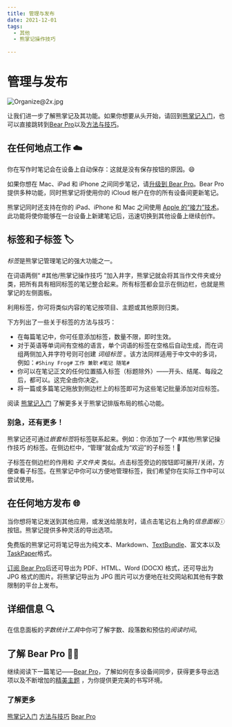 ```yaml
---
title: 管理与发布
date: 2021-12-01
tags:
  - 其他 
  - 熊掌记操作技巧 
 
---
```


# 管理与发布
![Organize@2x.jpg](/notes/note_images/SFNoteIntro1_File0/Organize@2x.jpg)

让我们进一步了解熊掌记及其功能。如果你想要从头开始，请回到[熊掌记入门](/2021/12/01/熊掌记入门/)，也可以直接跳转到[Bear Pro](/2022/07/01/Bear-Pro/)以及[方法与技巧](/2021/12/01/方法与技巧/)。

## 在任何地点工作 ☁️
你在写作时笔记会在设备上自动保存：这就是没有保存按钮的原因。😄 

如果你想在 Mac、iPad 和 iPhone 之间同步笔记，请[升级到 Bear Pro](bear://x-callback-url/open-bear-pro)。Bear Pro 提供多种功能，同时熊掌记将使用你的 iCloud 帐户在你的所有设备间更新笔记。

熊掌记同时还支持在你的 iPad、iPhone 和 Mac 之间使用 [Apple 的“接力”技术](https://support.apple.com/zh-cn/HT204681)。此功能将使你能够在一台设备上新建笔记后，迅速切换到其他设备上继续创作。

## 标签和子标签 🏷
*标签*是熊掌记管理笔记的强大功能之一。

在词语两侧“ #其他/熊掌记操作技巧 ”加入井字，熊掌记就会将其当作文件夹或分类，把所有具有相同标签的笔记整合起来。所有标签都会显示在侧边栏，也就是熊掌记的左侧面板。

利用标签，你可将类似内容的笔记按项目、主题或其他原则归类。

下方列出了一些关于标签的方法与技巧：

* 在每篇笔记中，你可任意添加标签，数量不限，即时生效。
* 对于英语等单词间有空格的语言，单个词语的标签在空格后自动生成，而在词组两侧加入井字符号则可创建 _词组标签_ 。该方法同样适用于中文中的多词，例如：`#Shiny Frog#` `工作 兼职` `#笔记 随笔#`
* 你可以在笔记正文的任何位置插入标签（标题除外）——开头、结尾、每段之后，都可以。这完全由你决定。
* 将一篇或多篇笔记拖放到侧边栏上的标签即可为这些笔记批量添加对应标签。

阅读 [熊掌记入门](/2021/12/01/熊掌记入门/) 了解更多关于熊掌记排版布局的核心功能。

### 别急，还有更多！ 
熊掌记还可通过*嵌套标签*将标签联系起来。例如：你添加了一个 #其他/熊掌记操作技巧 的标签。在侧边栏中，“管理”就会成为“欢迎”的子标签！🎉

子标签在侧边栏的作用和 _子文件夹_ 类似。点击标签旁边的按钮即可展开/关闭，方便查看子标签。在熊掌记中你可以方便地管理标签，我们希望你在实际工作中可以尝试使用。

## 在任何地方发布 🌐
当你想将笔记发送到其他应用，或发送给朋友时，请点击笔记右上角的*信息面板*ⓘ按钮。熊掌记提供多种灵活的导出选项。

免费版的熊掌记可将笔记导出为纯文本、Markdown、[TextBundle](http://textbundle.org/)、富文本以及[TaskPaper](https://www.taskpaper.com)格式。

[订阅 Bear Pro](bear://x-callback-url/open-bear-pro)后还可导出为 PDF、HTML、Word (DOCX) 格式，还可导出为 JPG 格式的图片。将熊掌记导出为 JPG 图片可以方便地在社交网站和其他有字数限制的平台上发布。

## 详细信息 🔍
在信息面板的*字数统计工具*中你可了解字数、段落数和预估的*阅读时间*。

## 了解 Bear Pro 🐻🚀
继续阅读下一篇笔记——[Bear Pro](/2022/07/01/Bear-Pro/)，了解如何在多设备间同步，获得更多导出选项以及不断增加的[精美主题](bear://x-callback-url/open-themes) ，为你提供更完美的书写环境。

### 了解更多
[熊掌记入门](/2021/12/01/熊掌记入门/)
[方法与技巧](/2021/12/01/方法与技巧/)	
[Bear Pro](/2022/07/01/Bear-Pro/)

 
